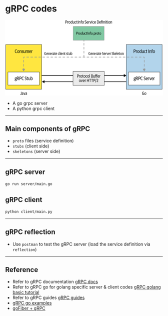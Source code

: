 # gRPC codes

![grpc](./grpc_0101.png)

- A go grpc server
- A python grpc client

---

## Main components of gRPC

- `proto` files (service definition)
- `stubs` (client side)
- `skeletons` (server side)

---

## gRPC server

```bash
go run server/main.go
```

## gRPC client

```bash
python client/main.py
```

---

## gRPC reflection

- Use `postman` to test the gRPC server (load the service definition via `reflection`)

---

## Reference

- Refer to gRPC documentation [gRPC docs](https://grpc.io/docs/what-is-grpc/introduction/)
- Refer to gRPC go for golang specific server & client codes [gRPC golang basic tutorial](https://grpc.io/docs/languages/go/basics/)
- Refer to gRPC guides [gRPC guides](https://grpc.io/docs/guides/)
- [gRPC go examples](https://github.com/grpc/grpc-go/tree/master/examples)
- [goFiber + gRPC](https://github.com/gofiber/recipes/tree/master/fiber-grpc)
